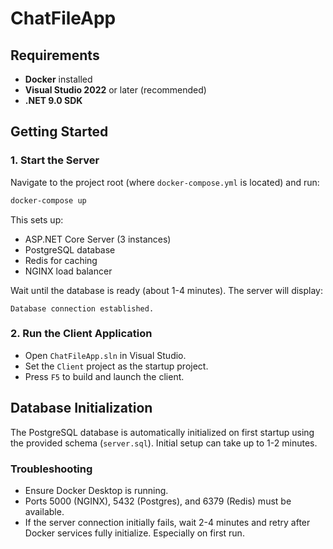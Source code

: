 
# ChatFileApp

## Requirements

- **Docker** installed
- **Visual Studio 2022** or later (recommended)
- **.NET 9.0 SDK**

## Getting Started

### 1. Start the Server

Navigate to the project root (where `docker-compose.yml` is located) and run:

```bash
docker-compose up
```

This sets up:
- ASP.NET Core Server (3 instances)
- PostgreSQL database
- Redis for caching
- NGINX load balancer

Wait until the database is ready (about 1-4 minutes). The server will display:

```
Database connection established.
```

### 2. Run the Client Application

- Open `ChatFileApp.sln` in Visual Studio.
- Set the `Client` project as the startup project.
- Press `F5` to build and launch the client.

## Database Initialization

The PostgreSQL database is automatically initialized on first startup using the provided schema (`server.sql`). Initial setup can take up to 1-2 minutes.

### Troubleshooting
- Ensure Docker Desktop is running.
- Ports 5000 (NGINX), 5432 (Postgres), and 6379 (Redis) must be available.
- If the server connection initially fails, wait 2-4 minutes and retry after Docker services fully initialize. Especially on first run.
